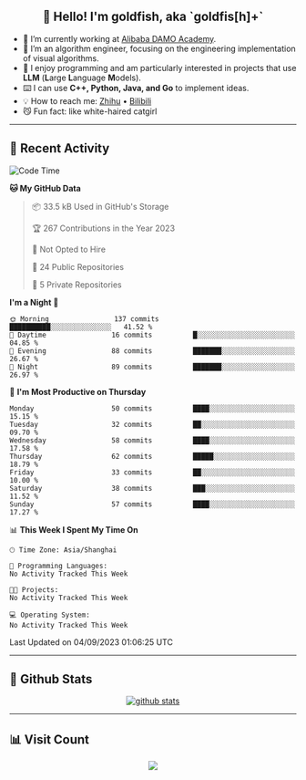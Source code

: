 
<h2 align="center">👋 Hello! I'm goldfish, aka `goldfis[h]+`</h2>

- 📍 I’m currently working at [Alibaba DAMO Academy](https://damo.alibaba.com/).  
- 🌱 I’m an algorithm engineer, focusing on the engineering implementation of visual algorithms.  
- 💬 I enjoy programming and am particularly interested in projects that use **LLM** (**L**arge **L**anguage **M**odels).   
- ⌨️ I can use **C++, Python, Java, and Go** to implement ideas.  
- 💡 How to reach me: [Zhihu](https://www.zhihu.com/people/goldfishh) • [Bilibili](https://space.bilibili.com/11349246)  
- 😼 Fun fact: like white-haired catgirl  

-------

## 🔧 Recent Activity

<!--START_SECTION:waka-->
![Code Time](http://img.shields.io/badge/Code%20Time-13%20hrs%2028%20mins-blue)

**🐱 My GitHub Data** 

> 📦 33.5 kB Used in GitHub's Storage 
 > 
> 🏆 267 Contributions in the Year 2023
 > 
> 🚫 Not Opted to Hire
 > 
> 📜 24 Public Repositories 
 > 
> 🔑 5 Private Repositories 
 > 
**I'm a Night 🦉** 

```text
🌞 Morning                137 commits         ██████████░░░░░░░░░░░░░░░   41.52 % 
🌆 Daytime                16 commits          █░░░░░░░░░░░░░░░░░░░░░░░░   04.85 % 
🌃 Evening                88 commits          ███████░░░░░░░░░░░░░░░░░░   26.67 % 
🌙 Night                  89 commits          ███████░░░░░░░░░░░░░░░░░░   26.97 % 
```
📅 **I'm Most Productive on Thursday** 

```text
Monday                   50 commits          ████░░░░░░░░░░░░░░░░░░░░░   15.15 % 
Tuesday                  32 commits          ██░░░░░░░░░░░░░░░░░░░░░░░   09.70 % 
Wednesday                58 commits          ████░░░░░░░░░░░░░░░░░░░░░   17.58 % 
Thursday                 62 commits          █████░░░░░░░░░░░░░░░░░░░░   18.79 % 
Friday                   33 commits          ██░░░░░░░░░░░░░░░░░░░░░░░   10.00 % 
Saturday                 38 commits          ███░░░░░░░░░░░░░░░░░░░░░░   11.52 % 
Sunday                   57 commits          ████░░░░░░░░░░░░░░░░░░░░░   17.27 % 
```


📊 **This Week I Spent My Time On** 

```text
🕑︎ Time Zone: Asia/Shanghai

💬 Programming Languages: 
No Activity Tracked This Week

🐱‍💻 Projects: 
No Activity Tracked This Week

💻 Operating System: 
No Activity Tracked This Week
```


 Last Updated on 04/09/2023 01:06:25 UTC
<!--END_SECTION:waka-->

-------

## 📆 Github Stats

<p align="center">
    <a href="https://github.com/anuraghazra/github-readme-stats">
      <img src="https://github-readme-stats.vercel.app/api?username=goldfishh&show_icons=true&theme=dracula" alt="github stats" />
    </a>
</p>

-------

## 📊 Visit Count

<p align="center">
  <a href="https://count.getloli.com/"><img src="https://count.getloli.com/get/@:goldfishh?theme=rule34"></a>
</p>
